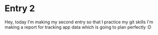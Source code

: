 # Entry 2

Hey, today I'm making my second entry so that I practice my git skills
I'm making a report for tracking app data which is going to plan perfectly :D
